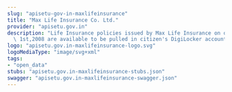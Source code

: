 ```yaml
---
slug: "apisetu-gov-in-maxlifeinsurance"
title: "Max Life Insurance Co. Ltd."
provider: "apisetu.gov.in"
description: "Life Insurance policies issued by Max Life Insurance on or after April\
  \ 1st,2008 are available to be pulled in citizen's DigiLocker account."
logo: "apisetu.gov.in-maxlifeinsurance-logo.svg"
logoMediaType: "image/svg+xml"
tags:
- "open_data"
stubs: "apisetu.gov.in-maxlifeinsurance-stubs.json"
swagger: "apisetu.gov.in-maxlifeinsurance-swagger.json"
---
```

